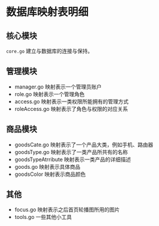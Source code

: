 # 数据库映射表明细

## 核心模块

`core.go` 建立与数据库的连接与保持。

## 管理模块

- manager.go 映射表示一个管理员账户
- role.go 映射表示一个管理角色
- access.go 映射表示一类权限所能拥有的管理方式
- roleAccess.go 映射表示了角色与权限的对应关系

## 商品模块

- goodsCate.go 映射表示了一个产品大类，例如手机、路由器
- goodsType.go 映射表示了一类产品所共有的名称
- goodsTypeAtrribute 映射表示一类产品的详细描述
- goods.go 映射表示具体商品
- goodsColor 映射表示商品颜色

## 其他

- focus.go 映射表示之后首页轮播图所用的图片
- tools.go 一些其他小工具
